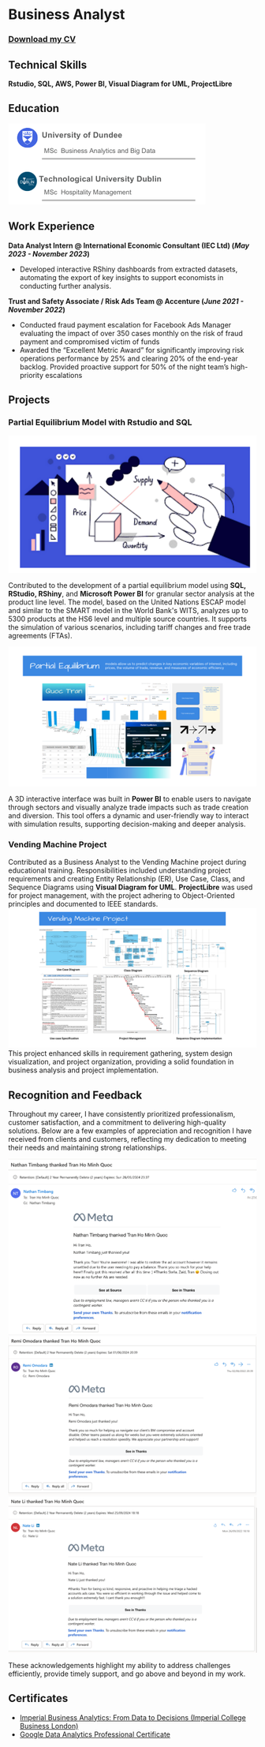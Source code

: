 
# Business Analyst
### [Download my CV](https://drive.google.com/uc?export=download&id=1tcZmGfVr-sUprBOxHR8xIFFLDUrPIep-)


## Technical Skills
**Rstudio, SQL, AWS, Power BI, Visual Diagram for UML, ProjectLibre**

## Education
![Educationl](/assets/edu3.png)  	


## Work Experience
 **Data Analyst Intern @ International Economic Consultant (IEC Ltd) (_May 2023 - November 2023_)**
 - Developed interactive RShiny dashboards from extracted datasets, automating the export of key insights to support economists in conducting further analysis.

**Trust and Safety Associate / Risk Ads Team  @ Accenture (_June 2021 - November 2022_)**
 - Conducted fraud payment escalation for Facebook Ads Manager evaluating the impact of over 350 cases monthly on the risk of fraud payment and compromised victim of funds
 - Awarded the “Excellent Metric Award” for significantly improving risk operations performance by 25% and clearing 20% of the end-year backlog. Provided proactive support for 50% of the night team’s high-priority escalations

## Projects
### Partial Equilibrium Model with Rstudio and SQL

![PE Model0](/assets/DS.png)

Contributed to the development of a partial equilibrium model using **SQL, RStudio, RShiny**, and **Microsoft Power BI** for granular sector analysis at the product line level. The model, based on the United Nations ESCAP model and similar to the SMART model in the World Bank's WITS, analyzes up to 5300 products at the HS6 level and multiple source countries. It supports the simulation of various scenarios, including tariff changes and free trade agreements (FTAs).

![PE Model](/assets/PE1.png)

A 3D interactive interface was built in **Power BI** to enable users to navigate through sectors and visually analyze trade impacts such as trade creation and diversion. This tool offers a dynamic and user-friendly way to interact with simulation results, supporting decision-making and deeper analysis.


### Vending Machine Project 

Contributed as a Business Analyst to the Vending Machine project during educational training. Responsibilities included understanding project requirements and creating Entity Relationship (ER), Use Case, Class, and Sequence Diagrams using **Visual Diagram for UML**. **ProjectLibre** was used for project management, with the project adhering to Object-Oriented principles and documented to IEEE standards.
![Vending Machine](/assets/SE.png)
This project enhanced skills in requirement gathering, system design visualization, and project organization, providing a solid foundation in business analysis and project implementation.

## Recognition and Feedback

Throughout my career, I have consistently prioritized professionalism, customer satisfaction, and a commitment to delivering high-quality solutions. Below are a few examples of appreciation and recognition I have received from clients and customers, reflecting my dedication to meeting their needs and maintaining strong relationships. 

![Thankyou](/assets/tks1.png)
![Thankyou](/assets/tks2.png)
![Thankyou](/assets/tks3.png)

These acknowledgements highlight my ability to address challenges efficiently, provide timely support, and go above and beyond in my work.


## Certificates 
- [Imperial Business Analytics: From Data to Decisions (Imperial College Business London)](https://images.credential.net/embed/4gfsochf.png)
- [Google Data Analytics Professional Certificate](https://coursera.org/share/fa885e62e429be528ce0f547ac4d8ffd)


